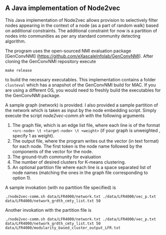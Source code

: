 ## A Java implementation of Node2vec

This Java implementation of Node2vec allows provision to selectively filter nodes appearing in the context of a node (as a part of random walk) based on additional constraints.
The additional constraint for now is a partition of nodes into communities as per any standard community detecting algorithm.

The program uses the open-sourced NMI evaluation package [GenConvNMI] (https://github.com/eXascaleInfolab/GenConvNMI). After cloning the GenConvNMI repository execute
```
make release
```
to build the necessary executables. This implementation contains a folder `clusteval` which has a snapshot of the GenConvNMI build for MAC. If you are using a different OS, you would need to freshly build the executables for the GenConvNMI package.  

A sample graph (network) is provided. I also provided a sample partition of the network which is taken as input by the node embedding script.
Simply execute the script *node2vec-comm.sh* with the following arguments

1. The graph file, which is an edge list file, where each line is of the format `<src-node> \t <target-node> \t <weight>` (if your graph is unweighted , specify 1 as weight).
2. The output file, where the program writes out the vector (in text format) for each node. The first token is the node name followed by the components of the vector for the node.
3. The ground-truth community for evaluation
4. The number of desired clusters for K-means clustering.
5. An optional partition file where each line is a space separated list of node names (matching the ones in the graph file corresponding to option 1).

A sample invokation (with no partition file specified) is
```
./node2vec-comm.sh data/LFR4000/network.txt ./data/LFR4000/vec_p.txt data/LFR4000/network_grdth_cmty_list.txt 50
```

Another invokation with the partition file is  

```
./node2vec-comm.sh data/LFR4000/network.txt ./data/LFR4000/vec_p.txt data/LFR4000/network_grdth_cmty_list.txt 50 data/LFR4000/modularity_based_cluster_output_LFR.txt
```
